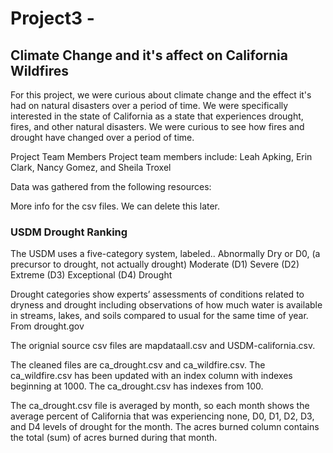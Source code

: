 # Project3 - 
## Climate Change and it's affect on California Wildfires
For this project, we were curious about climate change and the effect it's had on natural disasters over a period of time. We were specifically interested in the state of California as a state that experiences drought, fires, and other natural disasters. We were curious to see how fires and drought have changed over a period of time.

Project Team Members
Project team members include: Leah Apking, Erin Clark, Nancy Gomez, and Sheila Troxel

Data was gathered from the following resources:




More info for the csv files. We can delete this later.

### USDM Drought Ranking

The USDM uses a five-category system, labeled..
Abnormally Dry or D0, (a precursor to drought, not actually drought)
Moderate (D1)
Severe (D2)
Extreme (D3)
Exceptional (D4) Drought

Drought categories show experts’ assessments of conditions related to dryness and drought including observations of how much water is available in streams, lakes, and soils compared to usual for the same time of year. From drought.gov

The orignial source csv files are mapdataall.csv and USDM-california.csv.

The cleaned files are ca_drought.csv and ca_wildfire.csv. The ca_wildfire.csv has been updated with an index column with indexes beginning at 1000. The ca_drought.csv has indexes from 100.

The ca_drought.csv file is averaged by month, so each month shows the average percent of California that was experiencing none, D0, D1, D2, D3, and D4 levels of drought for the month. The acres burned column contains the total (sum) of acres burned during that month.
